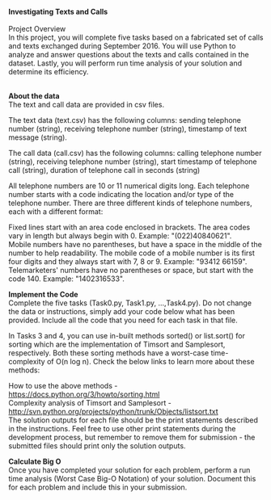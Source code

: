 <strong> Investigating Texts and Calls</strong> </br>
</br>Project Overview</br>
In this project, you will complete five tasks based on a fabricated set of calls and texts exchanged during September 2016. You will use Python to analyze and answer questions about the texts and calls contained in the dataset. Lastly, you will perform run time analysis of your solution and determine its efficiency.</br>


</br><strong>About the data</strong></br>
The text and call data are provided in csv files.</br>

The text data (text.csv) has the following columns: sending telephone number (string), receiving telephone number (string), timestamp of text message (string).</br>

The call data (call.csv) has the following columns: calling telephone number (string), receiving telephone number (string), start timestamp of telephone call (string), duration of telephone call in seconds (string)</br>

All telephone numbers are 10 or 11 numerical digits long. Each telephone number starts with a code indicating the location and/or type of the telephone number. There are three different kinds of telephone numbers, each with a different format:</br>

Fixed lines start with an area code enclosed in brackets. The area codes vary in length but always begin with 0. Example: "(022)40840621".</br>
Mobile numbers have no parentheses, but have a space in the middle of the number to help readability. The mobile code of a mobile number is its first four digits and they always start with 7, 8 or 9. Example: "93412 66159".</br>
Telemarketers' numbers have no parentheses or space, but start with the code 140. Example: "1402316533".</br>

<strong>Implement the Code</strong></br>
Complete the five tasks (Task0.py, Task1.py, ...,Task4.py). Do not change the data or instructions, simply add your code below what has been provided. Include all the code that you need for each task in that file.</br>

In Tasks 3 and 4, you can use in-built methods sorted() or list.sort() for sorting which are the implementation of Timsort and Samplesort, respectively. Both these sorting methods have a worst-case time-complexity of O(n log n). Check the below links to learn more about these methods:</br>

How to use the above methods - https://docs.python.org/3/howto/sorting.html</br>
Complexity analysis of Timsort and Samplesort - http://svn.python.org/projects/python/trunk/Objects/listsort.txt</br>
The solution outputs for each file should be the print statements described in the instructions. Feel free to use other print statements during the development process, but remember to remove them for submission - the submitted files should print only the solution outputs.</br>

<strong>Calculate Big O</strong></br>
Once you have completed your solution for each problem, perform a run time analysis (Worst Case Big-O Notation) of your solution. Document this for each problem and include this in your submission.</br>


